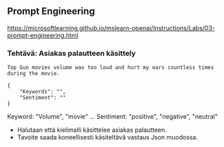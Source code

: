## Prompt Engineering

https://microsoftlearning.github.io/mslearn-openai/Instructions/Labs/03-prompt-engineering.html


### Tehtävä: Asiakas palautteen käsittely

```
Top Gun movies volume was too loud and hurt my ears countless times during the movie.
```

```
{
    "Keywords": "",
    "Sentiment": ""
}
```
Keyword: "Volume", "movie" ...
Sentiment: "positive", "negative", "neutral"

- Halutaan että kielimalli käsittelee asiakas palautteen.
- Tavoite saada koneellisesti käsiteltävä vastaus Json muodossa.
